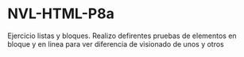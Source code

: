 # NVL-HTML-P8a
Ejercicio listas y bloques. Realizo defirentes pruebas de elementos en bloque y en linea para ver diferencia de visionado de unos y otros 
